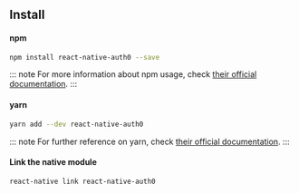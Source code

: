 ## Install

#### npm

```bash
npm install react-native-auth0 --save
```

::: note
For more information about npm usage, check [their official documentation](https://docs.npmjs.com/).
:::

#### yarn

```bash
yarn add --dev react-native-auth0
```

::: note
For further reference on yarn, check [their official documentation](https://yarnpkg.com/en/package/jest).
:::

#### Link the native module

```bash
react-native link react-native-auth0
```
